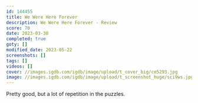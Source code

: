 ```yaml
---
id: 144455
title: We Were Here Forever
description: We Were Here Forever - Review
score: 70
date: 2023-03-30
completed: true
goty: []
modified_date: 2023-05-22
screenshots: []
tags: []
videos: []
cover: //images.igdb.com/igdb/image/upload/t_cover_big/co5293.jpg
image: //images.igdb.com/igdb/image/upload/t_screenshot_huge/sci9ws.jpg
---
```

Pretty good, but a lot of repetition in the puzzles.